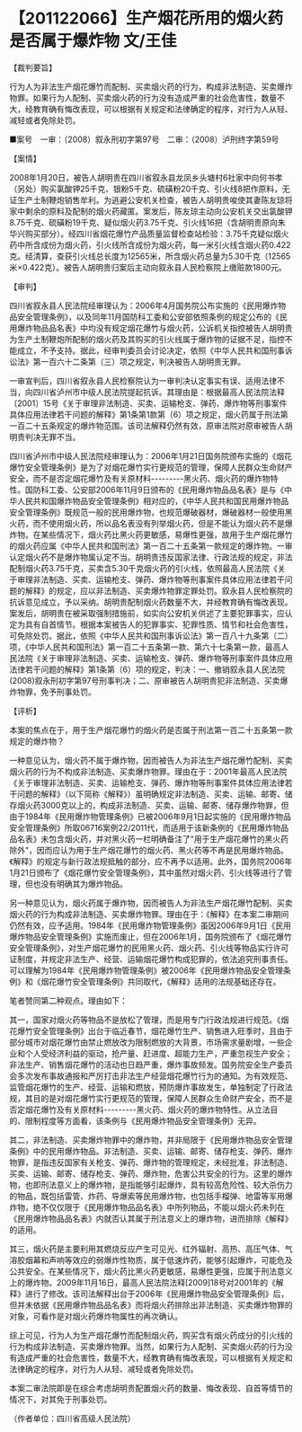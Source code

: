 # 【201122066】生产烟花所用的烟火药是否属于爆炸物 文/王佳

【裁判要旨】

行为人为非法生产烟花爆竹而配制、买卖烟火药的行为，构成非法制造、买卖爆炸物罪。如果行为人配制、买卖烟火药的行为没有造成严重的社会危害性，数量不大，经教育确有悔改表现，可以根据有关规定和法律确定的程序，对行为人从轻、减轻或者免除处罚。

■案号　一审：（2008）叙永刑初字第97号　二审：（2008）泸刑终字第59号

【案情】

2008年1月20日，被告人胡明贵在四川省叙永县龙凤乡头塘村6社家中向何书孝（另处）购买氯酸钾25千克、银粉5千克、硫磺粉20千克、引火线8把作原料，无证生产土制鞭炮销售牟利。为逃避公安机关检查，被告人胡明贵唆使其妻陈友琼将家中剩余的原料及配制的烟火药藏匿。案发后，陈友琼主动向公安机关交出氯酸钾8.75千克、硫磺粉19千克、疑似烟火药3.75千克、引火线16把（含胡明贵原向朱华兴购买部分）。经四川省烟花爆竹产品质量监督检查站检验：3.75千克疑似烟火药中所含成份为烟火药，引火线所含成份为烟火药，每一米引火线含烟火药0.422克。经清算，查获引火线总长度为12565米，所含烟火药总量为5.30千克（12565米×0.422克）。被告人胡明贵归案后主动向叙永县人民检察院上缴赃款1800元。

【审判】

四川省叙永县人民法院经审理认为：2006年4月国务院公布实施的《民用爆炸物品安全管理条例》，以及同年11月国防科工委和公安部依照条例的规定公布的《民用爆炸物品品名表》中均没有规定烟花爆竹与烟火药，公诉机关指控被告人胡明贵为生产土制鞭炮所配制的烟火药及其购买的引火线属于爆炸物的证据不足，指控不能成立，不予支持。据此，经审判委员会讨论决定，依照《中华人民共和国刑事诉讼法》第一百六十二条第（三）项之规定，判决被告人胡明贵无罪。

一审宣判后，四川省叙永县人民检察院认为一审判决认定事实有误、适用法律不当，向四川省泸州市中级人民法院提起抗诉。其理由是：根据最高人民法院法释〔2001〕15号《关于审理非法制造、买卖、运输枪支、弹药、爆炸物等刑事案件具体应用法律若干问题的解释》第1条第1款第（6）项之规定，烟火药属于刑法第一百二十五条规定的爆炸物范围。该司法解释仍然有效，原审法院对原审被告人胡明贵判决无罪不当。

四川省泸州市中级人民法院经审理认为：2006年1月21日国务院颁布实施的《烟花爆竹安全管理条例》是为了对烟花爆竹实行更规范的管理，保障人民群众生命财产安全，而不是否定烟花爆竹及有关原材料---------黑火药、烟火药的爆炸物特性。国防科工委、公安部2006年11月9日颁布的《民用爆炸物品品名表》是与《中华人民共和国爆炸物品安全管理条例》相对应的，《中华人民共和国民用爆炸物品安全管理条例》既规范一般的民用爆炸物，也规范爆破器材，爆破器材一般使用黑火药，而不使用烟火药，所以品名表没有列举烟火药，但是不能认为烟火药不是爆炸物。在某些情况下，烟火药比黑火药更敏感，易爆性更强，故用于生产烟花爆竹的烟火药应属《中华人民共和国刑法》第一百二十五条第一款规定的爆炸物。一审认定烟火药不是爆炸物属认定不当。胡明贵违反国家法律、行政法规的规定，非法配制烟火药3.75千克，买卖含5.30千克烟火药的引火线，依照最高人民法院《关于审理非法制造、买卖、运输枪支、弹药、爆炸物等刑事案件具体应用法律若干问题的解释》的规定，应以非法制造、买卖爆炸物罪定罪处罚。叙永县人民检察院的抗诉意见成立，予以采纳。胡明贵配制烟火药数量不大，并经教育确有悔改表现。案发后，胡明贵在被采取强制措施前，如实向公安机关供述了主要犯罪事实，应认定为具有自首情节。根据本案被告人的犯罪事实、犯罪性质、情节和社会危害性，可免除处罚。据此，依照《中华人民共和国刑事诉讼法》第一百八十九条第（二）项，《中华人民共和国刑法》第一百二十五条第一款、第六十七条第一款，最高人民法院《关于审理非法制造、买卖、运输枪支、弹药、爆炸物等刑事案件具体应用法律若干问题的解释》第1条第（6）项的规定，判决：一、撤销叙永县人民法院(2008)叙永刑初字第97号刑事判决；二、原审被告人胡明贵犯非法制造、买卖爆炸物罪，免予刑事处罚。

【评析】

本案的焦点在于，用于生产烟花爆竹的烟火药是否属于刑法第一百二十五条第一款规定的爆炸物？

一种意见认为，烟火药不属于爆炸物，因而被告人为非法生产烟花爆竹配制、买卖烟火药的行为不构成非法制造、买卖爆炸物罪。理由在于：2001年最高人民法院《关于审理非法制造、买卖、运输枪支、弹药、爆炸物等刑事案件具体应用法律若干问题的解释》（以下简称《解释》）虽明确规定非法制造、买卖、运输、邮寄、储存烟火药3000克以上的，构成非法制造、买卖、运输、邮寄、储存爆炸物罪，但由于1984年《民用爆炸物管理条例》已被2006年9月1日起实施的《民用爆炸物品安全管理条例》所取06716案例22/2011代，而适用于该新条例的《民用爆炸物品品名表》未包含烟火药，并对黑火药一栏明确备注了"用于生产烟花爆竹的黑火药除外"，因而应认为用于生产烟花爆竹的烟火药、黑火药等不再是民用爆炸物品。《解释》的规定与新行政法规抵触的部分，应不再予以适用。此外，国务院2006年1月21日颁布了《烟花爆竹安全管理条例》，其中虽然对烟火药、引火线等进行了管理，但也没有明确其为爆炸物品。

另一种意见认为，烟火药属于爆炸物，因而被告人为非法生产烟花爆竹配制、买卖烟火药的行为构成非法制造、买卖爆炸物罪。理由在于：《解释》在本案二审期间仍然有效，应予适用。1984年《民用爆炸物管理条例》虽因2006年9月1日《民用爆炸物品安全管理条例》实施而废止，但在2006年1月，国务院颁布了《烟花爆竹安全管理条例》，对生产烟花爆竹的民用黑火药、烟火药、引火线等物品实行许可证制度，并规定非法生产、经营、运输烟花爆竹构成犯罪的，依法追究刑事责任。可以理解为1984年《民用爆炸物管理条例》被2006年《民用爆炸物品安全管理条例》和《烟花爆竹安全管理条例》共同取代，《解释》适用的法规基础还存在。

笔者赞同第二种观点。理由如下：

其一，国家对烟火药等物品不是放松了管理，而是用专门行政法规进行规范。《烟花爆竹安全管理条例》出台于临近春节，烟花爆竹生产、销售进入旺季时，且由于部分城市对烟花爆竹由禁止燃放改为限制燃放的大背景，市场需求量剧增，一些企业和个人受经济利益的驱动，抢产量、赶进度、超能力生产，严重忽视生产安全；非法生产、销售烟花爆竹的活动也日趋严重，爆炸事故频发。国务院安全生产委员会多次发布事故通报和严厉打击非法生产经营烟花爆竹行为的通知。为有效规范、监管烟花爆竹的生产、经营、运输和燃放，预防爆炸事故发生，单独制定了行政法规，其目的是对烟花爆竹实行更规范的管理，保障人民群众生命财产安全，而不是否定烟花爆竹及有关原材料---------黑火药、烟火药的爆炸物特性。从立法目的、限制程度等方面看，该条例与《民用爆炸物品安全管理条例》无异。

其二，非法制造、买卖爆炸物罪中的爆炸物，并非局限于《民用爆炸物品安全管理条例》中的民用爆炸物品。非法制造、买卖、运输、邮寄、储存枪支、弹药、爆炸物罪，是指违反国家有关枪支、弹药、爆炸物的管理规定，未经批准，非法制造、买卖、运输、邮寄、储存枪支、弹药、爆炸物，危害公共安全的行为。这里的爆炸物，也即刑法意义上的爆炸物，是指能够引起爆炸，具有较高危险性、较大杀伤力的物品，既包括雷管、炸药、导爆索等民用爆炸物，也包括手榴弹、地雷等军用爆炸物，绝不仅仅限于《民用爆炸物品品名表》中所列物品，不能以烟火药未列在《民用爆炸物品品名表》内就否认其属于刑法意义上的爆炸物，进而排除《解释》的适用。

其三，烟火药是主要利用其燃烧反应产生可见光、红外辐射、高热、高压气体、气溶胶烟幕和声响等效应的弱爆炸性物质，属于低速炸药，能够引起爆炸，可能危及公共安全。在某些情况下，烟火药比黑火药更敏感，易爆性更强，应属于刑法意义上的爆炸物。2009年11月16日，最高人民法院法释\[2009\]18号对2001年的《解释》进行了修改。该司法解释出台于2006年《民用爆炸物品安全管理条例》后，但并未依据《民用爆炸物品品名表》而将烟火药排除出非法制造、买卖爆炸物罪的对象，可看作是对烟火药爆炸物属性的再次确认。

综上可见，行为人为生产烟花爆竹而配制烟火药，购买含有烟火药成分的引火线的行为构成非法制造、买卖爆炸物罪。当然，如果行为人配制、买卖烟火药的行为没有造成严重的社会危害性，数量不大，经教育确有悔改表现，可以根据有关规定和法律确定的程序，对行为人从轻、减轻或者免除处罚。

本案二审法院即是在综合考虑胡明贵配置烟火药的数量、悔改表现、自首等情节的情况下，对其免于刑事处罚。

（作者单位：四川省高级人民法院）